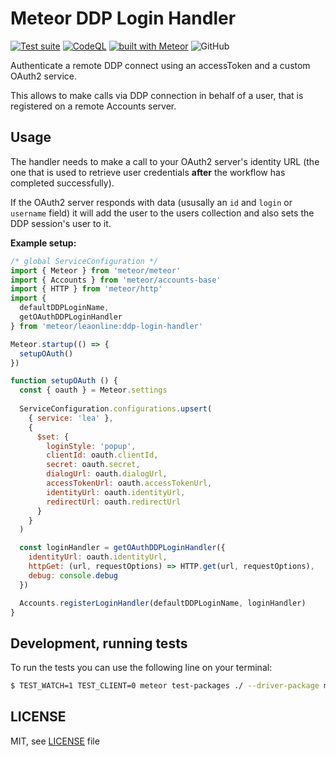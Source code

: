 # Meteor DDP Login Handler

[![Test suite](https://github.com/leaonline/ddp-login-handler/actions/workflows/tests.yml/badge.svg)](https://github.com/leaonline/ddp-login-handler/actions/workflows/tests.yml)
[![CodeQL](https://github.com/leaonline/ddp-login-handler/actions/workflows/codeql-analysis.yml/badge.svg)](https://github.com/leaonline/ddp-login-handler/actions/workflows/codeql-analysis.yml)
[![built with Meteor](https://img.shields.io/badge/Meteor-package-green?logo=meteor&logoColor=white)](https://meteor.com)
![GitHub](https://img.shields.io/github/license/leaonline/ddp-login-handler)

Authenticate a remote DDP connect using an accessToken and a custom OAuth2 
service.

This allows to make calls via DDP connection in behalf of a user, that is
registered on a remote Accounts server.

## Usage

The handler needs to make a call to your OAuth2 server's identity URL (the one
that is used to retrieve user credentials **after** the workflow has completed
successfully).

If the OAuth2 server responds with data (ususally an `id` and `login` or 
`username` field) it will add the user to the users collection and also sets the
DDP session's user to it.

**Example setup:** 

```js
/* global ServiceConfiguration */
import { Meteor } from 'meteor/meteor'
import { Accounts } from 'meteor/accounts-base'
import { HTTP } from 'meteor/http'
import {
  defaultDDPLoginName,
  getOAuthDDPLoginHandler
} from 'meteor/leaonline:ddp-login-handler'

Meteor.startup(() => {
  setupOAuth()
})

function setupOAuth () {
  const { oauth } = Meteor.settings
  
  ServiceConfiguration.configurations.upsert(
    { service: 'lea' },
    {
      $set: {
        loginStyle: 'popup',
        clientId: oauth.clientId,
        secret: oauth.secret,
        dialogUrl: oauth.dialogUrl,
        accessTokenUrl: oauth.accessTokenUrl,
        identityUrl: oauth.identityUrl,
        redirectUrl: oauth.redirectUrl
      }
    }
  )

  const loginHandler = getOAuthDDPLoginHandler({
    identityUrl: oauth.identityUrl,
    httpGet: (url, requestOptions) => HTTP.get(url, requestOptions),
    debug: console.debug
  })

  Accounts.registerLoginHandler(defaultDDPLoginName, loginHandler)
}
```

## Development, running tests

To run the tests you can use the following line on your terminal:

```bash
$ TEST_WATCH=1 TEST_CLIENT=0 meteor test-packages ./ --driver-package meteortesting:mocha
```

## LICENSE

MIT, see [LICENSE](./LICENSE) file
